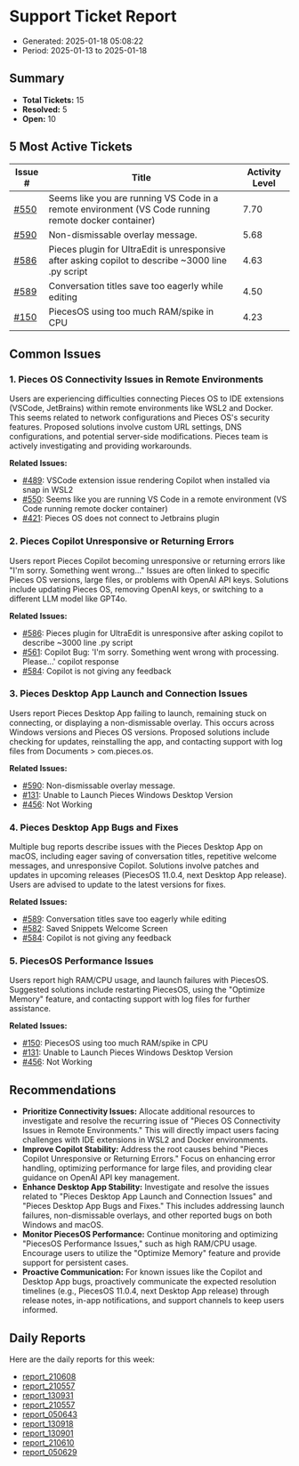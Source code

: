 # Support Ticket Report
- Generated: 2025-01-18 05:08:22
- Period: 2025-01-13 to 2025-01-18

## Summary
- **Total Tickets:** 15
- **Resolved:** 5
- **Open:** 10

## 5 Most Active Tickets
| Issue # | Title | Activity Level |
|---------|-------|----------------|
| [#550](https://github.com/pieces-app/support/issues/550) | Seems like you are running VS Code in a remote environment (VS Code running remote docker container) | 7.70 |
| [#590](https://github.com/pieces-app/support/issues/590) | Non-dismissable overlay message. | 5.68 |
| [#586](https://github.com/pieces-app/support/issues/586) | Pieces plugin for UltraEdit is unresponsive after asking copilot to describe ~3000 line .py script | 4.63 |
| [#589](https://github.com/pieces-app/support/issues/589) | Conversation titles save too eagerly while editing | 4.50 |
| [#150](https://github.com/pieces-app/support/issues/150) | PiecesOS using too much RAM/spike in CPU | 4.23 |

## Common Issues
### 1. Pieces OS Connectivity Issues in Remote Environments
Users are experiencing difficulties connecting Pieces OS to IDE extensions (VSCode, JetBrains) within remote environments like WSL2 and Docker.  This seems related to network configurations and Pieces OS's security features.  Proposed solutions involve custom URL settings, DNS configurations, and potential server-side modifications.  Pieces team is actively investigating and providing workarounds.

**Related Issues:**
- [#489](https://github.com/pieces-app/support/issues/489): VSCode extension issue rendering Copilot when installed via snap in WSL2
- [#550](https://github.com/pieces-app/support/issues/550): Seems like you are running VS Code in a remote environment (VS Code running remote docker container)
- [#421](https://github.com/pieces-app/support/issues/421): Pieces OS does not connect to Jetbrains plugin

### 2. Pieces Copilot Unresponsive or Returning Errors
Users report Pieces Copilot becoming unresponsive or returning errors like "I'm sorry. Something went wrong..."  Issues are often linked to specific Pieces OS versions, large files, or problems with OpenAI API keys. Solutions include updating Pieces OS, removing OpenAI keys, or switching to a different LLM model like GPT4o.

**Related Issues:**
- [#586](https://github.com/pieces-app/support/issues/586): Pieces plugin for UltraEdit is unresponsive after asking copilot to describe ~3000 line .py script
- [#561](https://github.com/pieces-app/support/issues/561): Copilot Bug: 'I'm sorry. Something went wrong with processing. Please...' copilot response
- [#584](https://github.com/pieces-app/support/issues/584): Copilot is not giving any feedback

### 3. Pieces Desktop App Launch and Connection Issues
Users report Pieces Desktop App failing to launch, remaining stuck on connecting, or displaying a non-dismissable overlay.  This occurs across Windows versions and Pieces OS versions. Proposed solutions include checking for updates, reinstalling the app, and contacting support with log files from Documents > com.pieces.os.

**Related Issues:**
- [#590](https://github.com/pieces-app/support/issues/590): Non-dismissable overlay message.
- [#131](https://github.com/pieces-app/support/issues/131): Unable to Launch Pieces Windows Desktop Version
- [#456](https://github.com/pieces-app/support/issues/456): Not Working

### 4. Pieces Desktop App Bugs and Fixes
Multiple bug reports describe issues with the Pieces Desktop App on macOS, including eager saving of conversation titles, repetitive welcome messages, and unresponsive Copilot. Solutions involve patches and updates in upcoming releases (PiecesOS 11.0.4, next Desktop App release). Users are advised to update to the latest versions for fixes.

**Related Issues:**
- [#589](https://github.com/pieces-app/support/issues/589): Conversation titles save too eagerly while editing
- [#582](https://github.com/pieces-app/support/issues/582): Saved Snippets Welcome Screen
- [#584](https://github.com/pieces-app/support/issues/584): Copilot is not giving any feedback

### 5. PiecesOS Performance Issues
Users report high RAM/CPU usage, and launch failures with PiecesOS.  Suggested solutions include restarting PiecesOS, using the "Optimize Memory" feature, and contacting support with log files for further assistance.

**Related Issues:**
- [#150](https://github.com/pieces-app/support/issues/150): PiecesOS using too much RAM/spike in CPU
- [#131](https://github.com/pieces-app/support/issues/131): Unable to Launch Pieces Windows Desktop Version
- [#456](https://github.com/pieces-app/support/issues/456): Not Working


## Recommendations
- **Prioritize Connectivity Issues:** Allocate additional resources to investigate and resolve the recurring issue of "Pieces OS Connectivity Issues in Remote Environments." This will directly impact users facing challenges with IDE extensions in WSL2 and Docker environments.
- **Improve Copilot Stability:** Address the root causes behind "Pieces Copilot Unresponsive or Returning Errors." Focus on enhancing error handling, optimizing performance for large files, and providing clear guidance on OpenAI API key management.
- **Enhance Desktop App Stability:** Investigate and resolve the issues related to "Pieces Desktop App Launch and Connection Issues" and "Pieces Desktop App Bugs and Fixes." This includes addressing launch failures, non-dismissable overlays, and other reported bugs on both Windows and macOS.
- **Monitor PiecesOS Performance:** Continue monitoring and optimizing "PiecesOS Performance Issues," such as high RAM/CPU usage. Encourage users to utilize the "Optimize Memory" feature and provide support for persistent cases.
- **Proactive Communication:**  For known issues like the Copilot and Desktop App bugs, proactively communicate the expected resolution timelines (e.g., PiecesOS 11.0.4, next Desktop App release) through release notes, in-app notifications, and support channels to keep users informed.

## Daily Reports
Here are the daily reports for this week:

- [report_210608](daily/2025-01-14/report_210608.md)
- [report_210557](daily/2025-01-15/report_210557.md)
- [report_130931](daily/2025-01-15/report_130931.md)
- [report_210557](daily/2025-01-16/report_210557.md)
- [report_050643](daily/2025-01-16/report_050643.md)
- [report_130918](daily/2025-01-16/report_130918.md)
- [report_130901](daily/2025-01-17/report_130901.md)
- [report_210610](daily/2025-01-17/report_210610.md)
- [report_050629](daily/2025-01-17/report_050629.md)
